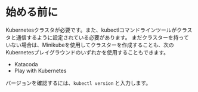 # 始める前に

Kubernetesクラスタが必要です。また、kubectlコマンドラインツールがクラスタと通信するように設定されている必要があります。 まだクラスターを持っていない場合は、Minikubeを使用してクラスターを作成することも、次のKubernetesプレイグラウンドのいずれかを使用することもできます。

* Katacoda
* Play with Kubernetes

バージョンを確認するには、`kubectl version` と入力します。